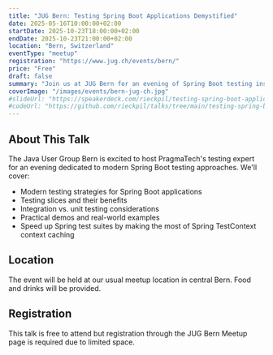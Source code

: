 ```yaml
---
title: "JUG Bern: Testing Spring Boot Applications Demystified"
date: 2025-05-16T10:00:00+02:00
startDate: 2025-10-23T18:00:00+02:00
endDate: 2025-10-23T21:00:00+02:00
location: "Bern, Switzerland"
eventType: "meetup"
registration: "https://www.jug.ch/events/bern/"
price: "Free"
draft: false
summary: "Join us at JUG Bern for an evening of Spring Boot testing insights and best practices."
coverImage: "/images/events/bern-jug-ch.jpg"
#slideUrl: "https://speakerdeck.com/rieckpil/testing-spring-boot-applications-demystified-jug-hh-2025"
#codeUrl: "https://github.com/rieckpil/talks/tree/main/testing-spring-boot-applications-demystified"
---
```


## About This Talk

The Java User Group Bern is excited to host PragmaTech's testing expert for an evening dedicated to modern Spring Boot testing approaches. We'll cover:

- Modern testing strategies for Spring Boot applications
- Testing slices and their benefits
- Integration vs. unit testing considerations
- Practical demos and real-world examples
- Speed up Spring test suites by making the most of Spring TestContext context caching

## Location

The event will be held at our usual meetup location in central Bern. Food and drinks will be provided.

## Registration

This talk is free to attend but registration through the JUG Bern Meetup page is required due to limited space.
